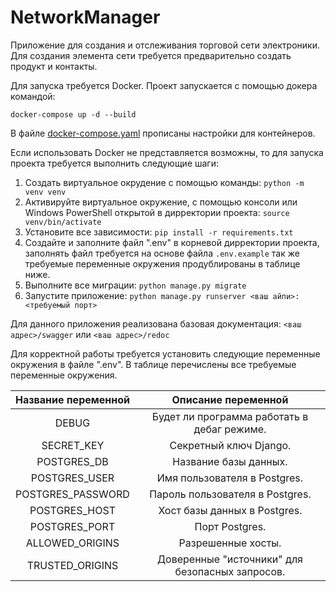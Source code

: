 # NetworkManager
Приложение для создания и отслеживания торговой сети электроники.
Для создания элемента сети требуется предварительно создать продукт и контакты.

Для запуска требуется Docker. Проект запускается с помощью докера командой:

```docker-compose up -d --build```

В файле [docker-compose.yaml](https://github.com/MidnightFruit/skypro_atistat/blob/main/docker-compose.yaml) прописаны настройки для контейнеров.

Если использовать Docker не представляется возможны, то для запуска проекта требуется выполнить следующие шаги:

1. Создать виртуальное окрудение с помощью команды:
```python -m venv venv```
2. Активируйте виртуальное окружение, с помощью консоли или Windows PowerShell открытой в дирректории проекта:
```source venv/bin/activate```
3. Установите все зависимости:
```pip install -r requirements.txt```
4. Создайте и заполните файл ".env" в корневой дирректории проекта, заполнять файл требуется на основе файла ```.env.example``` так же требуемые переменные окружения продублированы в таблице ниже.
5. Выполните все миграции:
```python manage.py migrate```
6. Запустите приложение:
```python manage.py runserver <ваш айпи>:<требуемый порт>```

Для данного приложения реализована базовая документация:
```<ваш адрес>/swagger```
или 
```<ваш адрес>/redoc```

Для корректной работы требуется установить следующие переменные окружения в файле ".env". В таблице перечислены все требуемые переменные окружения.

|  Название переменной  |                       Описание переменной                        |
|:---------------------:|:----------------------------------------------------------------:|
|         DEBUG         |           Будет ли программа работать в дебаг режиме.            |
|      SECRET_KEY       |                      Секретный ключ Django.                      |
|      POSTGRES_DB      |                      Название базы данных.                       |
|     POSTGRES_USER     |                   Имя пользователя в Postgres.                   |
|   POSTGRES_PASSWORD   |                 Пароль пользователя в Postgres.                  |
|     POSTGRES_HOST     |                   Хост базы данных в Postgres.                   |
|     POSTGRES_PORT     |                          Порт Postgres.                          |
|    ALLOWED_ORIGINS    |                        Разрешенные хосты.                        |
|    TRUSTED_ORIGINS    |         Доверенные "источники" для безопасных запросов.          |



